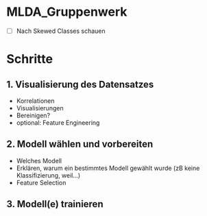 # MLDA_Gruppenwerk

- [ ] Nach Skewed Classes schauen

# Schritte
## 1. Visualisierung des Datensatzes
- Korrelationen
- Visualisierungen
- Bereinigen?
- optional: Feature Engineering

## 2. Modell wählen und vorbereiten
- Welches Modell
- Erklären, warum ein bestimmtes Modell gewählt wurde (zB keine Klassifizierung, weil...)
- Feature Selection

## 3. Modell(e) trainieren
